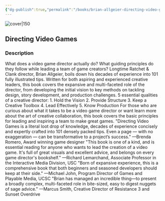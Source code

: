 ```yaml
---
{"dg-publish":true,"permalink":"/books/brian-allgeier-directing-video-games/","title":"\"Directing Video Games\"","tags":["non-fiction","video-games","tech","leadership"]}
---
```




![cover|150](http://books.google.com/books/content?id=HTaxDwAAQBAJ&printsec=frontcover&img=1&zoom=1&edge=curl&source=gbs_api)

## Directing Video Games

### Description

What does a video game director actually do? What guiding principles do they follow while leading a team of game creators? Longtime Ratchet & Clank director, Brian Allgeier, boils down his decades of experience into 101 fully illustrated tips. Written for both aspiring and experienced creative leaders, this book covers the expansive and multi-faceted role of the director, from developing the initial vision to key methods on tackling design, story development, and production challenges. 5 essential qualities of a creative director: 1. Hold the Vision 2. Provide Structure 3. Keep a Creative Toolbox 4. Lead Effectively 5. Know Production For those who are curious about what it takes to be a video game director or want learn more about the art of creative collaboration, this book covers the basic principles for leading and inspiring a team to make great games. "Directing Video Games is a literal loot drop of knowledge, decades of experience concisely and expertly crafted into 101 densely packed tips. Even a page — with no exaggeration — can be transformative to a project’s success." —Brenda Romero, Award winning game designer "This book is one of a kind, and is essential reading for anyone who wants to lead the creation of a video game. It's full of great visuals and excellent advice, and belongs on every game director's bookshelf." —Richard Lemarchand, Associate Professor in the Interactive Media Division, USC "Born of expansive experience, this is a comprehensive book that both beginners and seasoned developers should keep at their side." —Michael John, Program Director of Games and Playable Media, UCSC "Brian has managed an incredible thing—to present a broadly complex, multi-faceted role in bite-sized, easy to digest nuggets of sage advice." —Marcus Smith, Creative Director of Resistance 3 and Sunset Overdrive
```